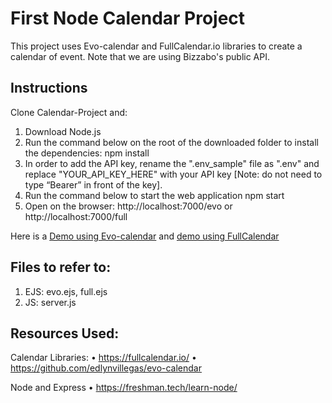 # First Node Calendar Project
This project uses Evo-calendar and FullCalendar.io libraries to create a calendar of event. Note that we are using Bizzabo's public API.

## Instructions
Clone Calendar-Project and:
1.	Download Node.js 
2.	Run the command below on the root of the downloaded folder to install the dependencies:
npm install
3.	In order to add the API key, rename the ".env_sample" file as ".env" and replace "YOUR_API_KEY_HERE" with your API key [Note: do not need to type “Bearer” in front of the key]. 
4.	Run the command below to start the web application
npm start
5.	Open on the browser:  http://localhost:7000/evo or http://localhost:7000/full 

Here is a [Demo using Evo-calendar](https://my-calendar-of-events.herokuapp.com/evo) and [demo using FullCalendar](https://my-calendar-of-events.herokuapp.com/full)

## Files to refer to:
1.	EJS: 	evo.ejs, full.ejs
2.	JS:   	server.js 

## Resources Used:
  Calendar Libraries:
•	https://fullcalendar.io/
•	https://github.com/edlynvillegas/evo-calendar

  Node and Express
•	https://freshman.tech/learn-node/


